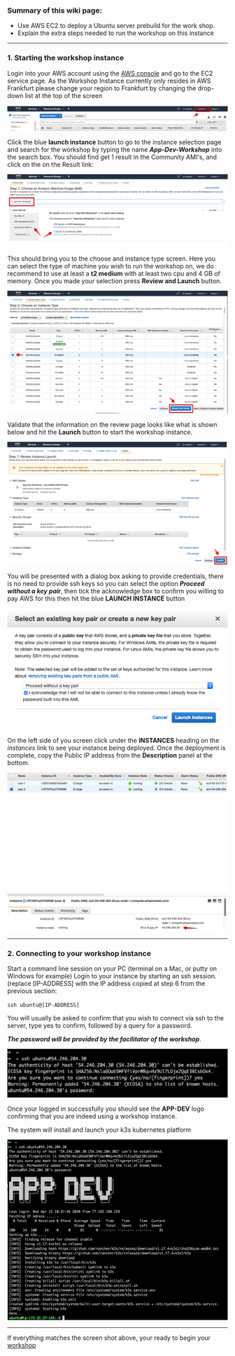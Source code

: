 ### Summary of this wiki page:
* Use AWS EC2 to deploy a Ubuntu server prebuild for the work shop.
* Explain the extra steps needed to  run the workshop on this instance

***

### 1. Starting the workshop instance
     
Login into your AWS account using the [AWS console](https://signin.aws.amazon.com) and go to the EC2 service page. As the Workshop Instance currently only resides in AWS Frankfurt please change your region to Frankfurt by changing the drop-down list at the top of the screen

![Frankfurt selection](../images/setup_EC2/AWS-SelectFrankfurt.jpg)

Click the blue **launch instance** button to go to the instance selection page and search for the workshop by typing the name _**App-Dev-Workshop**_ into the search box. You should find  get 1 result in the Community AMI's, and click on the on the Result link:

![Result found](../images/setup_EC2/AWS-AMI-select.jpg)

This should bring you to the choose and instance type screen. Here you can select the type of machine you wish to run the workshop on, we do recommend to use at least a **t2 medium**  with at least two cpu and 4 GB of memory. Once you made your selection press **Review and Launch** button.

![AWS instance type](../images/setup_EC2/AWS-InstamceType.jpg)

Validate that the information on the review page looks like what is shown below and hit the **Launch** button to start the workshop instance.

![Launcing instance](../images/setup_EC2/AWS-Launch.jpg)

You will be presented with a dialog box asking to provide credentials, there is no need to provide ssh keys so you can select the option **_Proceed without a key pair_**, then tick the acknowledge box to confirm you willing to pay AWS for this then hit the blue **LAUNCH INSTANCE** button

![Launch dialog](../images/setup_EC2/AWS_-Launch-dialog.jpg)

On the left side of you screen click under the **INSTANCES** heading on the _instances_ link to see your instance being deployed. Once the deployment is complete, copy the Public IP address from the **Description** panel at the bottom.

![IP adress](../images/setup_EC2/MEC2-6.png)

---

### 2. Connecting to your workshop instance

Start a command line session on your PC (terminal on a Mac, or putty on Windows for example) Login to your instance by starting an ssh session. (replace [IP-ADDRESS] with the IP address copied at step 6 from the previous section:
  
   `ssh ubuntu@[IP-ADDRESS]`

You will usually be asked to confirm that you wish to connect via ssh to the server, type yes to confirm, followed by a query for a password.
 
_**The password will be provided by the facilitator of the workshop**_.

![doing an ssh session](../images/setup_EC2/MEC2-7.png)

Once your logged in successfully you should see the **APP-DEV** logo confirming that you are indeed using a workshop instance. 

The system will install and launch your k3s kubernetes platform

![APP_DEV shell](../images/setup_EC2/MEC2-8.png)

---

If everything matches the screen shot above, your ready to begin your [workshop](https://signalfx.github.io/app-dev-workshop)
